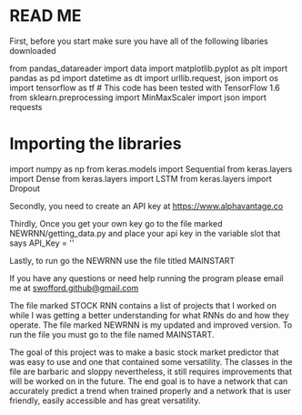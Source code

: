 # READ ME

First, before you start make sure you have all of the following libaries downloaded

from pandas_datareader import data
import matplotlib.pyplot as plt
import pandas as pd
import datetime as dt
import urllib.request, json
import os
import tensorflow as tf # This code has been tested with TensorFlow 1.6
from sklearn.preprocessing import MinMaxScaler
import json
import requests
# Importing the libraries
import numpy as np
from keras.models import Sequential
from keras.layers import Dense
from keras.layers import LSTM
from keras.layers import Dropout

Secondly, you need to create an API key at https://www.alphavantage.co

Thirdly, Once you get your own key go to the file marked NEWRNN/getting_data.py and place your api key in the variable slot that says API_Key = ''

Lastly, to run go the NEWRNN use the file titled MAINSTART


If you have any questions or need help running the program please email me at swofford.github@gmail.com


The file marked STOCK RNN contains a list of projects that I worked on while I was getting a better understanding for what RNNs do and how they operate. The file marked NEWRNN is my updated and improved version. To run the file you must go to the file named MAINSTART. 



The goal of this project was to make a basic stock market predictor that was easy to use and one that contained some versatility. The classes in the file are barbaric and sloppy nevertheless, it still requires improvements that will be worked on in the future. The end goal is to have a network that can accurately predict a trend when trained properly and a network that is user friendly, easily accessible and has great versatility.
